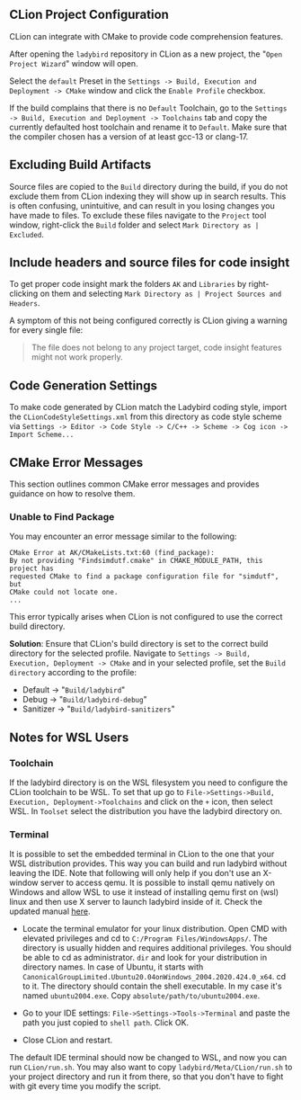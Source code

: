 ## CLion Project Configuration

CLion can integrate with CMake to provide code comprehension features.

After opening the `ladybird` repository in CLion as a new project, the "`Open Project Wizard`" window will open.

Select the `default` Preset in the `Settings -> Build, Execution and Deployment -> CMake` window and click the `Enable Profile` checkbox.

If the build complains that there is no `Default` Toolchain, go to the `Settings -> Build, Execution and Deployment -> Toolchains`
tab and copy the currently defaulted host toolchain and rename it to `Default`. Make sure that the compiler chosen has a version of
at least gcc-13 or clang-17.

## Excluding Build Artifacts

Source files are copied to the `Build` directory during the build, if you do not exclude them from CLion indexing they will show up
in search results. This is often confusing, unintuitive, and can result in you losing changes you have made to files. To exclude
these files navigate to the `Project` tool window, right-click the `Build` folder and select `Mark Directory as | Excluded`.

## Include headers and source files for code insight

To get proper code insight mark the folders `AK` and `Libraries` by right-clicking on them and selecting `Mark Directory as | Project Sources and Headers`.

A symptom of this not being configured correctly is CLion giving a warning for every single file:
> The file does not belong to any project target, code insight features might not work properly.

## Code Generation Settings

To make code generated by CLion match the Ladybird coding style, import the `CLionCodeStyleSettings.xml` from this directory as code style scheme via
`Settings -> Editor -> Code Style -> C/C++ -> Scheme -> Cog icon -> Import Scheme...`

## CMake Error Messages

This section outlines common CMake error messages and provides guidance on how to resolve them.

### Unable to Find Package

You may encounter an error message similar to the following:

```
CMake Error at AK/CMakeLists.txt:60 (find_package):
By not providing "Findsimdutf.cmake" in CMAKE_MODULE_PATH, this project has
requested CMake to find a package configuration file for "simdutf", but
CMake could not locate one.
...
```

This error typically arises when CLion is not configured to use the correct build directory.

**Solution**: Ensure that CLion's build directory is set to the correct build directory for the selected profile.
Navigate to `Settings -> Build, Execution, Deployment -> CMake` and in your selected profile, set the `Build directory` according to the profile:
- Default -> "`Build/ladybird`"
- Debug -> "`Build/ladybird-debug`"
- Sanitizer -> "`Build/ladybird-sanitizers`"


## Notes for WSL Users

### Toolchain

If the ladybird directory is on the WSL filesystem you need to configure the CLion toolchain to be WSL.
To set that up go to `File->Settings->Build, Execution, Deployment->Toolchains` and click on the `+` icon, then select WSL. In `Toolset` select the distribution you have the ladybird directory on.

### Terminal

It is possible to set the embedded terminal in CLion to the one that your WSL distribution provides.
This way you can build and run ladybird without leaving the IDE.
Note that following will only help if you don't use an X-window server to access qemu.
It is possible to install qemu natively on Windows and allow WSL to use it instead of installing qemu first on (wsl) linux and then use X server to launch ladybird inside of it.
Check the updated manual [here](../BuildInstructionsLadybird.md#windows).

- Locate the terminal emulator for your linux distribution.
Open CMD with elevated privileges and cd to `C:/Program Files/WindowsApps/`.
The directory is usually hidden and requires additional privileges. You should be able to cd as administrator.
`dir` and look for your distribution in directory names. In case of Ubuntu, it starts with `CanonicalGroupLimited.Ubuntu20.04onWindows_2004.2020.424.0_x64`.
cd to it. The directory should contain the shell executable. In my case it's named `ubuntu2004.exe`.
Copy `absolute/path/to/ubuntu2004.exe`.

- Go to your IDE settings: `File->Settings->Tools->Terminal` and paste the path you just copied to `shell path`. Click OK.

- Close CLion and restart.

The default IDE terminal should now be changed to WSL, and now you can run `CLion/run.sh`.
You may also want to copy `ladybird/Meta/CLion/run.sh` to your project directory and run it from there, so that you don't have to fight with git every time you modify the script.
